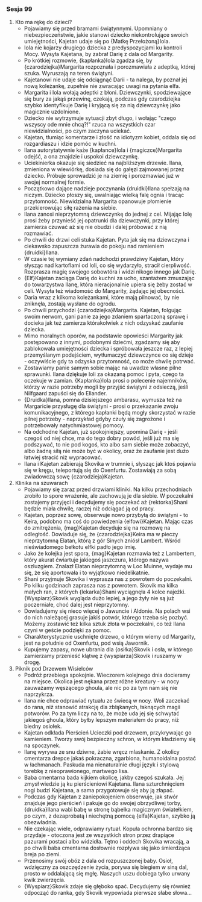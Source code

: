 ### Sesja 99
1. Kto ma rękę do dzieci?
    - Pojawiamy się przed bramami świątynnymi. Upomniany o niebezpieczeństwie, jakie stanowi dziecko niekontrolujące swoich umiejętności, Kajetan udaje się po {Matkę Przełożoną}Iola.
    - Iola nie kojarzy drugiego dziecka z predyspozycjami ku kontroli Mocy. Wysyła Kajetana, by zabrał Darię z dala od Margarity.
    - Po krótkiej rozmowie, {kapłanka}Iola zgadza się, by {czarodziejka}Margarita rozpoznała i porozmawiała z adeptką, której szuka. Wyruszają na teren świątyni.
    - Kajetanowi nie udaje się odciągnąć Darii - ta nalega, by poznał jej nową koleżankę, zupełnie nie zwracając uwagi na pytania elfa.
    - Margarita i Iola wołają adeptki z błoni. Dziewczynki, spodziewające się bury za jakąś przewinę, czekają, podczas gdy czarodziejka szybko identyfikuje Darię i kryjącą się za nią dziewczynkę jako magicznie uzdolnione.
    - Dziecko nie wytrzymuje sytuacji zbyt długo, i wołając "czego wszyscy ode mnie chcą?!" rzuca na wszystkich czar niewidzialności, po czym zaczyna uciekać.
    - Kajetan, tłumiąc komentarze i złość na idiotyzm kobiet, oddala się od rozgardiaszu i idzie pomóc w kuchni.
    - Ilana autorytatywnie każe {kapłance}Iola i {magiczce}Margarita odejść, a ona znajdzie i uspokoi dziewczynkę.
    - Uciekinierka okazuje się siedzieć na najbliższym drzewie. Ilana, zmieniona w wiewiórkę, dosiada się do gałęzi zajmowanej przez dziecko. Próbuje sprowadzić je na ziemię i porozmawiać już w swojej normalnej formie.
    - Początkowo dające nadzieje poczynania {druidki}Ilana spełzają na niczym. Dziecko płoszy się, uwalniając wielką falę ognia i tracąc przytomność. Niewidzialna Margarita opanowuje płomienie przekierowując siłę rażenia na siebie.
    - Ilana zanosi nieprzytomną dziewczynkę do jednej z cel. Mijając Iolę prosi żeby przynieść jej opatrunki dla dziewczynki, przy której zamierza czuwać aż się nie obudzi i dalej próbować z nią rozmawiać.
    - Po chwili do drzwi celi stuka Kajetan. Pyta jak się ma dziewczyna i ciekawsko zapuszcza żurawia do pokoju nad ramieniem {druidki}Ilana.
    - W czasie tej wymiany zdań nadchodzi prawdziwy Kajetan, który słysząc nad kartoflami od Ioli, co się wydarzyło, stracił cierpliwość. Rozprasza magię swojego sobowtóra i widzi nikogo innego jak Darię.
    - {Elf}Kajetan zaciąga Darię do kuchni za ucho, szantażem zmuszając do towarzystwa Ilanę, która nieracjonalnie upiera się żeby zostać w celi. Wysyła też wiadomość do Margarity, żądając jej obecności.
    - Daria wraz z kilkoma koleżankami, które mają pilnować, by nie zniknęła, zostają wysłane do ogrodu.
    - Po chwili przychodzi {czarodziejka}Margarita. Kajetan, folgując swoim nerwom, gani panie za jego zdaniem spartaczoną sprawę i docieka jak też zamierza którakolwiek z nich odzyskać zaufanie dziecka.
    - Mimo moralnych oporów, na podstawie opowieści Margarity jak postępowano z innymi, podobnymi dziećmi, zgadzamy się aby zablokowała umiejętności dziecka i spróbowała jeszcze raz, z lepiej przemyślanym podejściem, wytłumaczyć dziewczynce co się dzieje - oczywiście gdy ta odzyska przytomność, co może chwilę potrwać.
    - Zostawiamy panie samym sobie mając na uwadze własne pilne sprawunki. Ilana dziękuje Ioli za okazaną pomoc i pyta, czego ta oczekuje w zamian. {Kapłanka}Iola prosi o polecenie najemników, którzy w razie potrzeby mogli by przyjść świątyni z odsieczą, jeśli Nilfgaard zapuści się do Ellander.
    - {Druidka}Ilana, pomna dzisiejszego ambarasu, wymusza też na Margaricie przysługę dla świątyni - prosi o przekazanie zwoju komunikacyjnego, z którego kapłanki będą mogły skorzystać w razie pilnej potrzeby - naprzykład gdyby czuły się zagrożone i potrzebowały natychmiastowej pomocy.
    - Na odchodne Kajetan, już spokojniejszy, upomina Darię - jeśli czegoś od niej chce, ma do tego dobry powód, jeśli już ma się podszywać, to nie pod kogoś, kto albo sam siebie może zobaczyć, albo żadną siłą nie może być w okolicy, oraz że zaufanie jest dużo łatwiej stracić niż wypracować.
    - Ilana i Kajetan zabierają Skovika w trumnie i, słysząc jak ktoś pojawia się w kręgu, teleportują się do Oxenfurtu. Zostawiają za sobą zwiadowczą sowę {czarodzieja}Kajetan. 
2. Klinika na szuwarach
    - Pojawiamy się zaraz przed drzwiami kliniki. Na kilku przechodniach zrobiło to spore wrażenie, ale zachowują je dla siebie. W poczekalni zostajemy przyjęci i decydujemy się poczekać aż {rektorka}Shani będzie miała chwilę, raczej niż odciągać ją od pracy.
    - Kajetan, poprzez sowę, obserwuje nowo przybyłą do świątyni - to Keira, podobno ma coś do powiedzenia {elfowi}Kajetan. Mając czas do zmitrężenia, {mag}Kajetan decyduje się na rozmowę na odległość. Dowiaduje się, że {czarodziejka}Keira ma w pieczy nieprzytomną Elatan, którą z gór Sinych zniósł Lambert. Wśród nieświadomego bełkotu elfki padło jego imię.
    - Jako że kolejka jest spora, {mag}Kajetan rozmawia też z Lambertem, który akurat ćwiartuje jakiegoś jaszczura, którego nazywa oszluzgiem. Znalazł Elatan nieprzytomną w Loc Muinne, wydaje mu się, że się aportowała i to wyjątkowo niedelikatnie.
    - Shani przyjmuje Skovika i wyprasza nas z powrotem do poczekalni. Po kilku godzinach zaprasza nas z powrotem. Skovik ma kilka małych ran, z których {lekarka}Shani wyciągnęła 4 kolce najeżki. {Wyspiarz}Skovik wygląda dużo lepiej, a jego żyły nie są już poczerniałe, choć dalej jest nieprzytomny.
    - Dowiadujemy się nieco więcej o Jawuncie i Aldonie. Na polach wsi do nich należącej grasuje jakiś potwór, którego trzeba się pozbyć. Możemy zostawić też kilka sztuk złota w poczekalni, co też Ilana czyni w geście podzięki za pomoc.
    - Charakterystycznie uschnięte drzewo, o którym wiemy od Margarity, jest na południe od Oxenfurtu, pod wsią Jawornik.
    - Kupujemy zapasy, nowe ubrania dla {osiłka}Skovik i osła, w którego zamierzamy przenieść klątwę z {wyspiarza}Skovik i ruszamy w drogę.
3. Piknik pod Drzewem Wisielców
    - Podróż przebiega spokojnie. Wieczorem kolejnego dnia docieramy na miejsce. Okolica jest nękana przez różne kreatury - w nocy zauważamy węszącego ghoula, ale nic po za tym nam się nie naprzykrza.
    - Ilana nie chce odprawiać rytuału ze świecą w nocy. Woli zaczekać do rana, niż stanowić atrakcję dla zbłąkanych, łaknących magii potworów. Po za tym liczy na to, że może uda jej się schwytać jakiegoś ghoula, który byłby lepszym materiałem do pracy, niż biedny osiołek.
    - Kajetan odkłada Pierścień Ucieczki pod drzewem, przykrywając go kamieniem. Tworzy swój bezpieczny schron, w którym kładziemy się na spoczynek.
    - Ilanę wyrywa ze snu dziwne, żabie wręcz mlaskanie. Z okolicy cmentarza drepce jakaś pokraczna, zgarbiona, humanoidalna postać w łachmanach. Paskuda ma nienaturalnie długi język i stylową torebkę z nieoprawionego, martwego lisa.
    - Baba cmentarna bada kijkiem okolicę, jakby czegoś szukała. Jej zmysł wiedzie ją ku pierścieniowi Kajetana. Ilana szturchnięciem nogi budzi Kajetana, a sama przygotowuje się aby ją złapać.
    - Podczas gdy Kajetan z zaniepokojeniem obserwuje, jak stwór znajduje jego pierścień i pakuje go do swojej obrzydliwej torby, {druidka}Ilana wabi babę w stronę bąbelka magicznym światełkiem, po czym, z dezaprobatą i niechętną pomocą {elfa}Kajetan, szybko ją obezwładnia.
    - Nie czekając wiele, odprawiamy rytuał. Kopuła ochronna bardzo się przydaje - otoczona jest ze wszystkich stron przez drapiące pazurami postaci albo widzidła. Tętno i oddech Skovika wracają, a po chwili baba cmentarna dosłownie rozpływa się jako śmierdząca breja po ziemi.
    - Przenosimy swój obóz z dala od rozpuszczonej baby. Osioł, wdzięczny za oszczędzenie życia, porywa się biegiem w siną dal, prosto w oddalającą się mgłę. Naszych uszu dobiega tylko urwany kwik zwierzęcia.
    - {Wyspiarz}Skovik zdaje się głęboko spać. Decydujemy się również odpocząć do ranka, gdy Skovik wypowiada pierwsze słabe słowa...